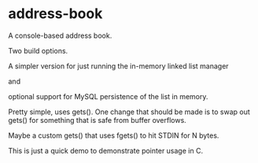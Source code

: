 address-book
============

A console-based address book.

Two build options.  

A simpler version for just running the in-memory linked list manager

and 

optional support for MySQL persistence of the list in memory.


Pretty simple, uses gets().  One change that should be made is to swap out gets() for something that is safe from buffer overflows.

Maybe a custom gets() that uses fgets() to hit STDIN for N bytes.

This is just a quick demo to demonstrate pointer usage in C.


